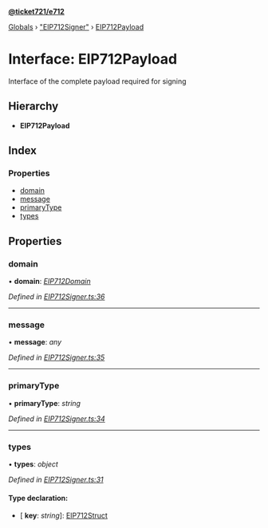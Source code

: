 **[@ticket721/e712](../README.md)**

[Globals](../globals.md) › ["EIP712Signer"](../modules/_eip712signer_.md) › [EIP712Payload](_eip712signer_.eip712payload.md)

# Interface: EIP712Payload

Interface of the complete payload required for signing

## Hierarchy

* **EIP712Payload**

## Index

### Properties

* [domain](_eip712signer_.eip712payload.md#domain)
* [message](_eip712signer_.eip712payload.md#message)
* [primaryType](_eip712signer_.eip712payload.md#primarytype)
* [types](_eip712signer_.eip712payload.md#types)

## Properties

###  domain

• **domain**: *[EIP712Domain](_eip712signer_.eip712domain.md)*

*Defined in [EIP712Signer.ts:36](https://github.com/ticket721/env/blob/5c085aa/packages/e712/sources/EIP712Signer.ts#L36)*

___

###  message

• **message**: *any*

*Defined in [EIP712Signer.ts:35](https://github.com/ticket721/env/blob/5c085aa/packages/e712/sources/EIP712Signer.ts#L35)*

___

###  primaryType

• **primaryType**: *string*

*Defined in [EIP712Signer.ts:34](https://github.com/ticket721/env/blob/5c085aa/packages/e712/sources/EIP712Signer.ts#L34)*

___

###  types

• **types**: *object*

*Defined in [EIP712Signer.ts:31](https://github.com/ticket721/env/blob/5c085aa/packages/e712/sources/EIP712Signer.ts#L31)*

#### Type declaration:

* \[ **key**: *string*\]: [EIP712Struct](../modules/_eip712signer_.md#eip712struct)